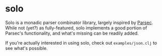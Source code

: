 # solo

Solo is a monadic parser combinator library, largely inspired by
[Parsec](http://legacy.cs.uu.nl/daan/parsec.html). While not (yet?) as
fully-featured, solo implements a good portion of Parsec's
functionality, and what's missing can be readily added.

If you're actually interested in using solo, check out
`examples/json.clj` to see what's possible.
